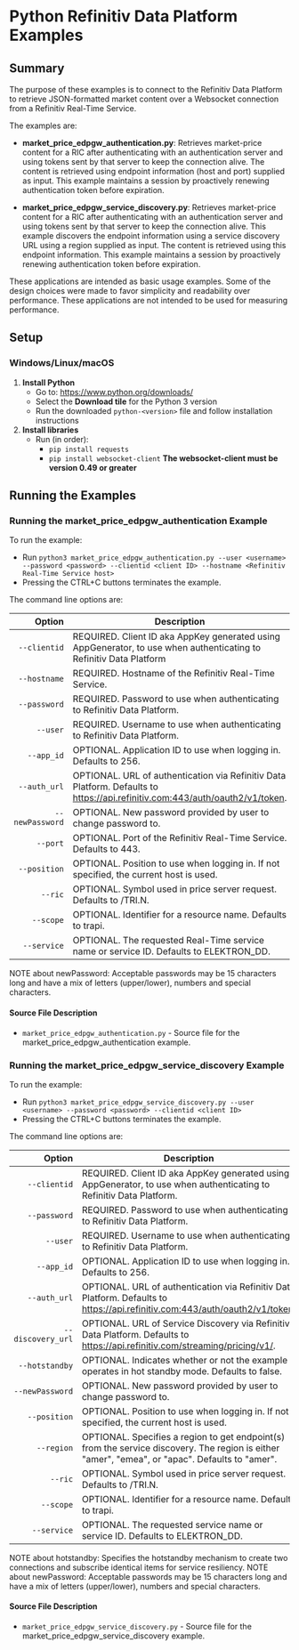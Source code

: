 # Python Refinitiv Data Platform Examples
## Summary

The purpose of these examples is to connect to the Refinitiv Data Platform to retrieve
JSON-formatted market content over a Websocket connection from a Refinitiv Real-Time Service.

The examples are:

* __market_price_edpgw_authentication.py__: Retrieves market-price content for a RIC after
  authenticating with an authentication server and using tokens sent by that server to keep
  the connection alive. The content is retrieved using endpoint information (host and port)
  supplied as input. This example maintains a session by proactively renewing authentication
  token before expiration.

* __market_price_edpgw_service_discovery.py__: Retrieves market-price content for a RIC after
  authenticating with an authentication server and using tokens sent by that server to keep
  the connection alive. This example discovers the endpoint information using a service
  discovery URL using a region supplied as input. The content is retrieved using
  this endpoint information. This example maintains a session by proactively renewing
  authentication token before expiration.

These applications are intended as basic usage examples. Some of the design choices
were made to favor simplicity and readability over performance. These applications
are not intended to be used for measuring performance.

## Setup
### Windows/Linux/macOS
1. __Install Python__
    - Go to: <https://www.python.org/downloads/>
    - Select the __Download tile__ for the Python 3 version
    - Run the downloaded `python-<version>` file and follow installation instructions
2. __Install libraries__
    - Run (in order):
      - `pip install requests`
      - `pip install websocket-client`
	  **The websocket-client must be version 0.49 or greater**

## Running the Examples

### Running the market\_price\_edpgw\_authentication Example

To run the example:
- Run `python3 market_price_edpgw_authentication.py --user <username> --password <password> --clientid <client ID> --hostname <Refinitiv Real-Time Service host>`
- Pressing the CTRL+C buttons terminates the example.

The command line options are:

Option            |Description|
-----------------:|-----------|
`--clientid`      | REQUIRED. Client ID aka AppKey generated using AppGenerator, to use when authenticating to Refinitiv Data Platform
`--hostname`      | REQUIRED. Hostname of the Refinitiv Real-Time Service.
`--password`      | REQUIRED. Password to use when authenticating to Refinitiv Data Platform.
`--user`          | REQUIRED. Username to use when authenticating to Refinitiv Data Platform.
`--app_id`        | OPTIONAL. Application ID to use when logging in. Defaults to 256.
`--auth_url`      | OPTIONAL. URL of authentication via Refinitiv Data Platform.  Defaults to https://api.refinitiv.com:443/auth/oauth2/v1/token.
`--newPassword`   | OPTIONAL. New password provided by user to change password to.
`--port`          | OPTIONAL. Port of the Refinitiv Real-Time Service. Defaults to 443.
`--position`      | OPTIONAL. Position to use when logging in. If not specified, the current host is used.
`--ric`           | OPTIONAL. Symbol used in price server request. Defaults to /TRI.N.
`--scope`         | OPTIONAL. Identifier for a resource name. Defaults to trapi.
`--service`       | OPTIONAL. The requested Real-Time service name or service ID. Defaults to ELEKTRON_DD.

NOTE about newPassword: Acceptable passwords may be 15 characters long and have a mix of letters (upper/lower), numbers and special characters.

#### Source File Description

* `market_price_edpgw_authentication.py` - Source file for the market\_price\_edpgw\_authentication example.

### Running the market\_price\_edpgw\_service\_discovery Example

To run the example:
- Run `python3 market_price_edpgw_service_discovery.py --user <username> --password <password> --clientid <client ID>`
- Pressing the CTRL+C buttons terminates the example.

The command line options are:

Option            |Description|
-----------------:|-----------|
`--clientid`      | REQUIRED. Client ID aka AppKey generated using AppGenerator, to use when authenticating to Refinitiv Data Platform.
`--password`      | REQUIRED. Password to use when authenticating to Refinitiv Data Platform.
`--user`          | REQUIRED. Username to use when authenticating to Refinitiv Data Platform.
`--app_id`        | OPTIONAL. Application ID to use when logging in. Defaults to 256.
`--auth_url`      | OPTIONAL. URL of authentication via Refinitiv Data Platform.  Defaults to https://api.refinitiv.com:443/auth/oauth2/v1/token.
`--discovery_url` | OPTIONAL. URL of Service Discovery via Refinitiv Data Platform.  Defaults to https://api.refinitiv.com/streaming/pricing/v1/.
`--hotstandby`    | OPTIONAL. Indicates whether or not the example operates in hot standby mode. Defaults to false.
`--newPassword`   | OPTIONAL. New password provided by user to change password to.
`--position`      | OPTIONAL. Position to use when logging in. If not specified, the current host is used.
`--region`        | OPTIONAL. Specifies a region to get endpoint(s) from the service discovery.  The region is either "amer", "emea", or "apac". Defaults to "amer".
`--ric`           | OPTIONAL. Symbol used in price server request. Defaults to /TRI.N.
`--scope`         | OPTIONAL. Identifier for a resource name. Defaults to trapi.
`--service`       | OPTIONAL. The requested service name or service ID. Defaults to ELEKTRON_DD.

NOTE about hotstandby: Specifies the hotstandby mechanism to create two connections and subscribe identical items for service resiliency.
NOTE about newPassword: Acceptable passwords may be 15 characters long and have a mix of letters (upper/lower), numbers and special characters.


#### Source File Description

* `market_price_edpgw_service_discovery.py` - Source file for the market\_price\_edpgw\_service\_discovery example.
